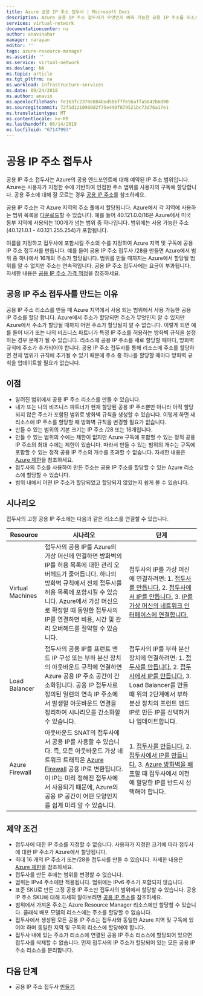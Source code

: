 ```yaml
---
title: Azure 공용 IP 주소 접두사 | Microsoft Docs
description: Azure 공용 IP 주소 접두사가 무엇인지 예측 가능한 공용 IP 주소를 리소스에 할당하는 데 어떻게 도움이 되는지 알아봅니다.
services: virtual-network
documentationcenter: na
author: anavinahar
manager: narayan
editor: ''
tags: azure-resource-manager
ms.assetid: ''
ms.service: virtual-network
ms.devlang: NA
ms.topic: article
ms.tgt_pltfrm: na
ms.workload: infrastructure-services
ms.date: 09/24/2018
ms.author: anavin
ms.openlocfilehash: fe163fc2370e884bed58bfffe5baffa5642b6d90
ms.sourcegitcommit: 72f1d1210980d2f75e490f879521bc73d76a17e1
ms.translationtype: MT
ms.contentlocale: ko-KR
ms.lasthandoff: 06/14/2019
ms.locfileid: "67147993"
---
```

# <a name="public-ip-address-prefix"></a>공용 IP 주소 접두사

공용 IP 주소 접두사는 Azure의 공용 엔드포인트에 대해 예약된 IP 주소 범위입니다. Azure는 사용자가 지정한 수에 기반하여 인접한 주소 범위를 사용자의 구독에 할당합니다. 공용 주소에 대해 잘 모르는 경우 [공용 IP 주소](virtual-network-ip-addresses-overview-arm.md#public-ip-addresses)를 참조하세요.

공용 IP 주소는 각 Azure 지역의 주소 풀에서 할당됩니다. Azure에서 각 지역에 사용하는 범위 목록을 [다운로드](https://www.microsoft.com/download/details.aspx?id=56519)할 수 있습니다. 예를 들어 40.121.0.0/16은 Azure에서 미국 동부 지역에 사용되는 100개가 넘는 범위 중 하나입니다. 범위에는 사용 가능한 주소(40.121.0.1 - 40.121.255.254)가 포함됩니다.

이름을 지정하고 접두사에 포함시킬 주소의 수를 지정하여 Azure 지역 및 구독에 공용 IP 주소 접두사를 만듭니다. 예를 들어 공용 IP 주소 접두사 /28을 만들면 Azure에서 범위 중 하나에서 16개의 주소가 할당됩니다. 범위를 만들 때까지는 Azure에서 할당될 범위를 알 수 없지만 주소는 연속적입니다. 공용 IP 주소 접두사에는 요금이 부과됩니다. 자세한 내용은 [공용 IP 주소 가격 책정](https://azure.microsoft.com/pricing/details/ip-addresses)을 참조하세요.

## <a name="why-create-a-public-ip-address-prefix"></a>공용 IP 주소 접두사를 만드는 이유

공용 IP 주소 리소스를 만들 때 Azure 지역에서 사용 되는 범위에서 사용 가능한 공용 IP 주소를 할당 합니다. Azure에서 주소가 할당되면 주소가 무엇인지 알 수 있지만 Azure에서 주소가 할당될 때까지 어떤 주소가 할당될지 알 수 없습니다. 이렇게 되면 예를 들어 내가 또는 나의 비즈니스 파트너가 특정 IP 주소를 허용하는 방화벽 규칙을 설정하는 경우 문제가 될 수 있습니다. 리소스에 공용 IP 주소를 새로 할당할 때마다, 방화벽 규칙에 주소가 추가되어야 합니다. 공용 IP 주소 접두사를 통해 리소스에 주소를 할당하면 전체 범위가 규칙에 추가될 수 있기 때문에 주소 중 하나를 할당할 때마다 방화벽 규칙을 업데이트할 필요가 없습니다.

## <a name="benefits"></a>이점

- 알려진 범위에서 공용 IP 주소 리소스를 만들 수 있습니다.
- 내가 또는 나의 비즈니스 파트너가 현재 할당된 공용 IP 주소뿐만 아니라 아직 할당되지 않은 주소가 포함된 범위로 방화벽 규칙을 생성할 수 있습니다. 이렇게 하면 새 리소스에 IP 주소를 할당할 때 방화벽 규칙을 변경할 필요가 없습니다.
- 만들 수 있는 범위의 기본 크기는 IP 주소 /28 또는 16개입니다.
- 만들 수 있는 범위의 수에는 제한이 없지만 Azure 구독에 포함할 수 있는 정적 공용 IP 주소의 최대 수에는 제한이 있습니다. 따라서 만들 수 있는 범위의 개수는 구독에 포함할 수 있는 정적 공용 IP 주소의 개수를 초과할 수 없습니다. 자세한 내용은 [Azure 제한](../azure-subscription-service-limits.md?toc=%2fazure%2fvirtual-network%2ftoc.json#azure-resource-manager-virtual-networking-limits)을 참조하세요.
- 접두사의 주소를 사용하여 만든 주소는 공용 IP 주소를 할당할 수 있는 Azure 리소스에 할당할 수 있습니다.
- 범위 내에서 어떤 IP 주소가 할당되었고 할당되지 않았는지 쉽게 볼 수 있습니다.

## <a name="scenarios"></a>시나리오
접두사의 고정 공용 IP 주소에는 다음과 같은 리소스를 연결할 수 있습니다.

|Resource|시나리오|단계|
|---|---|---|
|Virtual Machines| 접두사의 공용 IP를 Azure의 가상 머신에 연결하면 방화벽의 IP를 허용 목록에 대한 관리 오버헤드가 줄어듭니다. 하나의 방화벽 규칙에서 전체 접두사를 허용 목록에 포함시킬 수 있습니다. Azure에서 가상 머신으로 확장할 때 동일한 접두사의 IP를 연결하면 비용, 시간 및 관리 오버헤드를 절약할 수 있습니다.| 접두사의 IP를 가상 머신에 연결하려면: 1. [접두사를 만듭니다.](manage-public-ip-address-prefix.md) 2. [접두사에서 IP를 만듭니다.](manage-public-ip-address-prefix.md) 3. [IP를 가상 머신의 네트워크 인터페이스에 연결합니다.](virtual-network-network-interface-addresses.md#add-ip-addresses)
| Load Balancer | 접두사의 공용 IP를 프런트 엔드 IP 구성 또는 부하 분산 장치의 아웃바운드 규칙에 연결하면 Azure 공용 IP 주소 공간이 간소화됩니다. 공용 IP 접두사로 정의된 일련의 연속 IP 주소에서 발생할 아웃바운드 연결을 정리하여 시나리오를 간소화할 수 있습니다. | 접두사의 IP를 부하 분산 장치에 연결하려면: 1. [접두사를 만듭니다.](manage-public-ip-address-prefix.md) 2. [접두사에서 IP를 만듭니다.](manage-public-ip-address-prefix.md) 3. Load Balancer를 만들 때 위의 2단계에서 부하 분산 장치의 프런트 엔드 IP로 만든 IP를 선택하거나 업데이트합니다. |
| Azure Firewall | 아웃바운드 SNAT의 접두사에서 공용 IP를 사용할 수 있습니다. 즉, 모든 아웃바운드 가상 네트워크 트래픽은 [Azure Firewall](../firewall/overview.md?toc=%2fazure%2fvirtual-network%2ftoc.json) 공용 IP로 변환됩니다. 이 IP는 미리 정해진 접두사에서 사용되기 때문에, Azure의 공용 IP 공간이 어떤 모양인지를 쉽게 미리 알 수 있습니다. | 1. [접두사를 만듭니다.](manage-public-ip-address-prefix.md) 2. [접두사에서 IP를 만듭니다.](manage-public-ip-address-prefix.md) 3. [Azure 방화벽을 배포](../firewall/tutorial-firewall-deploy-portal.md?toc=%2fazure%2fvirtual-network%2ftoc.json#deploy-the-firewall)할 때 접두사에서 이전에 할당한 IP를 반드시 선택해야 합니다.|

## <a name="constraints"></a>제약 조건

- 접두사에 대한 IP 주소를 지정할 수 없습니다. 사용자가 지정한 크기에 따라 접두사에 대한 IP 주소가 Azure에서 할당됩니다.
- 최대 16 개의 IP 주소가 또는/28을 접두사를 만들 수 있습니다. 자세한 내용은 [Azure 제한](../azure-subscription-service-limits.md?toc=%2fazure%2fvirtual-network%2ftoc.json#azure-resource-manager-virtual-networking-limits)을 참조하세요.
- 접두사를 만든 후에는 범위를 변경할 수 없습니다.
- 범위는 IPv4 주소에만 적용됩니다. 범위에는 IPv6 주소가 포함되지 않습니다.
- 표준 SKU로 만든 고정 공용 IP 주소만 접두사의 범위에서 할당할 수 있습니다. 공용 IP 주소 SKU에 대해 자세히 알아보려면 [공용 IP 주소](virtual-network-ip-addresses-overview-arm.md#public-ip-addresses)를 참조하세요.
- 범위에서 가져온 주소는 Azure Resource Manager 리소스에만 할당할 수 있습니다. 클래식 배포 모델의 리소스에는 주소를 할당할 수 없습니다.
- 접두사에서 생성된 모든 공용 IP 주소는 접두사와 동일한 Azure 지역 및 구독에 있어야 하며 동일한 지역 및 구독의 리소스에 할당해야 합니다.
- 접두사 내에 있는 주소가 리소스에 연결된 공용 IP 주소 리소스에 할당되어 있으면 접두사를 삭제할 수 없습니다. 먼저 접두사의 IP 주소가 할당되어 있는 모든 공용 IP 주소 리소스를 분리합니다.


## <a name="next-steps"></a>다음 단계

- 공용 IP 주소 접두사 [만들기](manage-public-ip-address-prefix.md)

